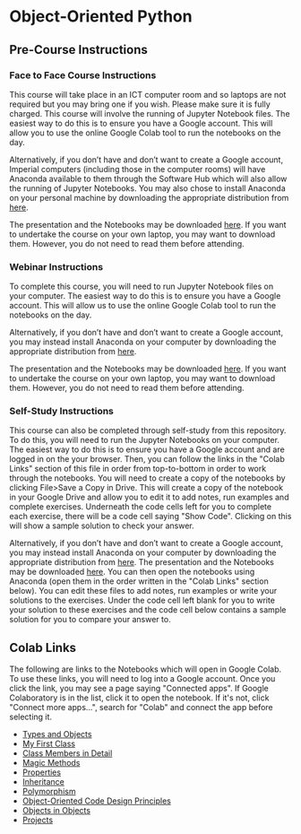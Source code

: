 # Object-Oriented Python

## Pre-Course Instructions

### Face to Face Course Instructions

This course will take place in an ICT computer room and so laptops are not required but you may bring one if you wish. Please make sure it is fully charged. This course will involve the running of Jupyter Notebook files. The easiest way to do this is to ensure you have a Google account. This will allow you to use the online Google Colab tool to run the notebooks on the day.

Alternatively, if you don’t have and don’t want to create a Google account, Imperial computers (including those in the computer rooms) will have Anaconda available to them through the Software Hub which will also allow the running of Jupyter Notebooks. You may also chose to install Anaconda on your personal machine by downloading the appropriate distribution from [here](https://www.anaconda.com/distribution/).

The presentation and the Notebooks may be downloaded [here](https://github.com/coolernato/Introduction-to-Python/archive/master.zip). If you want to undertake the course on your own laptop, you may want to download them. However, you do not need to read them before attending.

### Webinar Instructions

To complete this course, you will need to run Jupyter Notebook files on your computer. The easiest way to do this is to ensure you have a Google account. This will allow us to use the online Google Colab tool to run the notebooks on the day.

Alternatively, if you don’t have and don’t want to create a Google account, you may instead install Anaconda on your computer by downloading the appropriate distribution from [here](https://www.anaconda.com/distribution/).

The presentation and the Notebooks may be downloaded [here](https://github.com/coolernato/Introduction-to-Python/archive/master.zip). If you want to undertake the course on your own laptop, you may want to download them. However, you do not need to read them before attending.

### Self-Study Instructions

This course can also be completed through self-study from this repository. To do this, you will need to run the Jupyter Notebooks on your computer. The easiest way to do this is to ensure you have a Google account and are logged in on the your browser. Then, you can follow the links in the "Colab Links" section of this file in order from top-to-bottom in order to work through the notebooks. You will need to create a copy of the notebooks by clicking File>Save a Copy in Drive. This will create a copy of the notebook in your Google Drive and allow you to edit it to add notes, run examples and complete exercises. Underneath the code cells left for you to complete each exercise, there will be a code cell saying "Show Code". Clicking on this will show a sample solution to check your answer.

Alternatively, if you don’t have and don’t want to create a Google account, you may instead install Anaconda on your computer by downloading the appropriate distribution from [here](https://www.anaconda.com/distribution/). The presentation and the Notebooks may be downloaded [here](https://github.com/coolernato/Introduction-to-Python/archive/master.zip). You can then open the notebooks using Anaconda (open them in the order written in the "Colab Links" section below). You can edit these files to add notes, run examples or write your solutions to the exercises. Under the code cell left blank for you to write your solution to these exercises and the code cell below contains a sample solution for you to compare your answer to.

## Colab Links

The following are links to the Notebooks which will open in Google Colab. To use these links, you will need to log into a Google account. Once you click the link, you may see a page saying "Connected apps". If Google Colaboratory is in the list, click it to open the notebook. If it's not, click "Connect more apps...", search for "Colab" and connect the app before selecting it.

* [Types and Objects](<https://colab.research.google.com/github/coolernato/Object-Oriented-Python/blob/master/Types and Objects.ipynb>)
* [My First Class](<https://colab.research.google.com/github/coolernato/Object-Oriented-Python/blob/master/My First Class.ipynb>)
* [Class Members in Detail](<https://colab.research.google.com/github/coolernato/Object-Oriented-Python/blob/master/Class Members in Detail.ipynb>)
* [Magic Methods](<https://colab.research.google.com/github/coolernato/Object-Oriented-Python/blob/master/Magic Methods.ipynb>)
* [Properties](<https://colab.research.google.com/github/coolernato/Object-Oriented-Python/blob/master/Properties.ipynb>)
* [Inheritance](<https://colab.research.google.com/github/coolernato/Object-Oriented-Python/blob/master/Inheritance.ipynb>)
* [Polymorphism](<https://colab.research.google.com/github/coolernato/Object-Oriented-Python/blob/master/Polymorphism.ipynb>)
* [Object-Oriented Code Design Principles](<https://colab.research.google.com/github/coolernato/Object-Oriented-Python/blob/master/Object-Oriented Code Design Principles.ipynb>)
* [Objects in Objects](<https://colab.research.google.com/github/coolernato/Object-Oriented-Python/blob/master/Objects in Objects.ipynb>)
* [Projects](<https://colab.research.google.com/github/coolernato/Object-Oriented-Python/blob/master/Projects.ipynb>)
